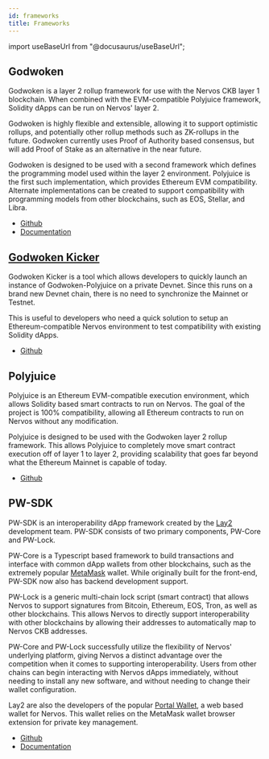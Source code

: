 ```yaml
---
id: frameworks
title: Frameworks
---
```

import useBaseUrl from "@docusaurus/useBaseUrl";

## Godwoken

Godwoken is a layer 2 rollup framework for use with the Nervos CKB layer 1 blockchain. When combined with the EVM-compatible Polyjuice framework, Solidity dApps can be run on Nervos' layer 2.

Godwoken is highly flexible and extensible, allowing it to support optimistic rollups, and potentially other rollup methods such as ZK-rollups in the future. Godwoken currently uses Proof of Authority based consensus, but will add Proof of Stake as an alternative in the near future.

Godwoken is designed to be used with a second framework which defines the programming model used within the layer 2 environment. Polyjuice is the first such implementation, which provides Ethereum EVM compatibility. Alternate implementations can be created to support compatibility with programming models from other blockchains, such as EOS, Stellar, and Libra.

* [Github](https://github.com/godwokenrises/godwoken)
* [Documentation](https://github.com/godwokenrises/godwoken/tree/master/docs)

## [Godwoken Kicker](godwokenkicker.md)

Godwoken Kicker is a tool which allows developers to quickly launch an instance of Godwoken-Polyjuice on a private Devnet. Since this runs on a brand new Devnet chain, there is no need to synchronize the Mainnet or Testnet.

This is useful to developers who need a quick solution to setup an Ethereum-compatible Nervos environment to test compatibility with existing Solidity dApps.

* [Github](https://github.com/RetricSu/godwoken-kicker)

## Polyjuice

Polyjuice is an Ethereum EVM-compatible execution environment, which allows Solidity based smart contracts to run on Nervos. The goal of the project is 100% compatibility, allowing all Ethereum contracts to run on Nervos without any modification.

Polyjuice is designed to be used with the Godwoken layer 2 rollup framework. This allows Polyjuice to completely move smart contract execution off of layer 1 to layer 2, providing scalability that goes far beyond what the Ethereum Mainnet is capable of today.

* [Github](https://github.com/godwokenrises/godwoken-polyjuice)

## PW-SDK

PW-SDK is an interoperability dApp framework created by the [Lay2](https://lay2.tech) development team. PW-SDK consists of two primary components, PW-Core and PW-Lock.

PW-Core is a Typescript based framework to build transactions and interface with common dApp wallets from other blockchains, such as the extremely popular [MetaMask](wallets.md#metamask) wallet. While originally built for the front-end, PW-SDK now also has backend development support.

PW-Lock is a generic multi-chain lock script (smart contract) that allows Nervos to support signatures from Bitcoin, Ethereum, EOS, Tron, as well as other blockchains. This allows Nervos to directly support interoperability with other blockchains by allowing their addresses to automatically map to Nervos CKB addresses.

PW-Core and PW-Lock successfully utilize the flexibility of Nervos' underlying platform, giving Nervos a distinct advantage over the competition when it comes to supporting interoperability. Users from other chains can begin interacting with Nervos dApps immediately, without needing to install any new software, and without needing to change their wallet configuration.

Lay2 are also the developers of the popular [Portal Wallet](https://ckb.pw), a web based wallet for Nervos. This wallet relies on the MetaMask wallet browser extension for private key management.

* [Github](https://github.com/lay2dev/pw-core)
* [Documentation](https://docs.lay2.dev/pw-sdk/)
